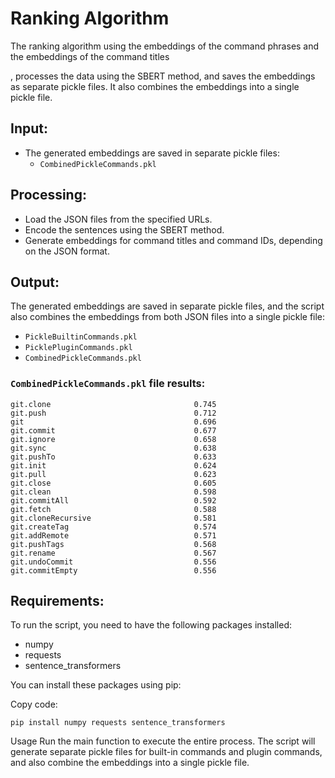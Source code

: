 # Ranking Algorithm
The ranking algorithm using  the embeddings of the command phrases and the embeddings of the command titles

, processes the data using the SBERT method, and saves the embeddings as separate pickle files. It also combines the embeddings into a single pickle file.

## Input:
* The generated embeddings are saved in separate pickle files:
  * `CombinedPickleCommands.pkl`
 

## Processing:
* Load the JSON files from the specified URLs.
* Encode the sentences using the SBERT method.
* Generate embeddings for command titles and command IDs, depending on the JSON format.


## Output:
The generated embeddings are saved in separate pickle files, and the script also combines the embeddings from both JSON files into a single pickle file:

* `PickleBuiltinCommands.pkl`
* `PicklePluginCommands.pkl`
* `CombinedPickleCommands.pkl`

### `CombinedPickleCommands.pkl` file results:
```
git.clone                                0.745
git.push                                 0.712
git                                      0.696
git.commit                               0.677
git.ignore                               0.658
git.sync                                 0.638
git.pushTo                               0.633
git.init                                 0.624
git.pull                                 0.623
git.close                                0.605
git.clean                                0.598
git.commitAll                            0.592
git.fetch                                0.588
git.cloneRecursive                       0.581
git.createTag                            0.574
git.addRemote                            0.571
git.pushTags                             0.568
git.rename                               0.567
git.undoCommit                           0.556
git.commitEmpty                          0.556
```

## Requirements:
To run the script, you need to have the following packages installed:

* numpy
* requests
* sentence_transformers

You can install these packages using pip:

Copy code:
```
pip install numpy requests sentence_transformers
```
Usage
Run the main function to execute the entire process. The script will generate separate pickle files for built-in commands and plugin commands, and also combine the embeddings into a single pickle file.
